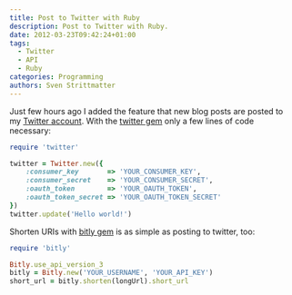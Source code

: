 ```yaml
---
title: Post to Twitter with Ruby
description: Post to Twitter with Ruby.
date: 2012-03-23T09:42:24+01:00
tags:
  - Twitter
  - API
  - Ruby
categories: Programming
authors: Sven Strittmatter
---
```


Just few  hours ago I  added the feature  that new blog  posts are posted  to my
[Twitter  account][1]. With  the  [twitter  gem][2] only  a  few  lines of  code
necessary:

```ruby
require 'twitter'

twitter = Twitter.new({
    :consumer_key       => 'YOUR_CONSUMER_KEY',
    :consumer_secret    => 'YOUR_CONSUMER_SECRET',
    :oauth_token        => 'YOUR_OAUTH_TOKEN',
    :oauth_token_secret => 'YOUR_OAUTH_TOKEN_SECRET'
})
twitter.update('Hello world!')
```

Shorten URIs with [bitly gem][3] is as simple as posting to twitter, too:

```ruby
require 'bitly'

Bitly.use_api_version_3
bitly = Bitly.new('YOUR_USERNAME', 'YOUR_API_KEY')
short_url = bitly.shorten(longUrl).short_url
```

[1]: https://twitter.com/Weltraumschaf/
[2]: http://twitter.rubyforge.org/
[3]: https://github.com/philnash/bitly
